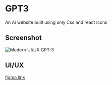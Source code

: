 # GPT3

An Ai website built using only Css and react icons

## Screenshot
![Modern UI/UX GPT-3](https://i.ibb.co/TR5LW9z/image.png)

## UI/UX
[figma link](https://www.figma.com/file/lz9lLpFHMxHm2odnwM3R0z/gpt3?node-id=0%3A1)